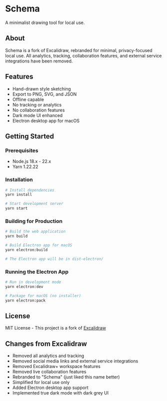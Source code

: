 # Schema

A minimalist drawing tool for local use.

## About

Schema is a fork of Excalidraw, rebranded for minimal, privacy-focused local use. All analytics, tracking, collaboration features, and external service integrations have been removed.

## Features

- Hand-drawn style sketching
- Export to PNG, SVG, and JSON
- Offline capable
- No tracking or analytics
- No collaboration features
- Dark mode UI enhanced
- Electron desktop app for macOS

## Getting Started

### Prerequisites

- Node.js 18.x - 22.x
- Yarn 1.22.22

### Installation

```bash
# Install dependencies
yarn install

# Start development server
yarn start
```

### Building for Production

```bash
# Build the web application
yarn build

# Build Electron app for macOS
yarn electron:build

# The Electron app will be in dist-electron/
```

### Running the Electron App

```bash
# Run in development mode
yarn electron:dev

# Package for macOS (no installer)
yarn electron:pack
```

## License

MIT License - This project is a fork of [Excalidraw](https://github.com/excalidraw/excalidraw)

## Changes from Excalidraw

- Removed all analytics and tracking
- Removed social media links and external service integrations
- Removed Excalidraw+ workspace features
- Removed live collaboration features
- Rebranded to "Schema" (just liked this name better)
- Simplified for local use only
- Added Electron desktop app support
- Implemented true dark mode with dark grey UI
